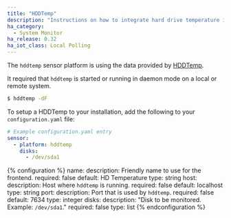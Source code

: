 ```yaml
---
title: "HDDTemp"
description: "Instructions on how to integrate hard drive temperature information into Home Assistant."
ha_category:
  - System Monitor
ha_release: 0.32
ha_iot_class: Local Polling
---
```


The `hddtemp` sensor platform is using the data provided by [HDDTemp](https://savannah.nongnu.org/projects/hddtemp).

It required that `hddtemp` is started or running in daemon mode on a local or remote system.

```bash
$ hddtemp -dF
```

To setup a HDDTemp to your installation, add the following to your `configuration.yaml` file:

```yaml
# Example configuration.yaml entry
sensor:
  - platform: hddtemp
    disks:
      - /dev/sda1
```

{% configuration %}
name:
  description: Friendly name to use for the frontend.
  required: false
  default: HD Temperature
  type: string
host:
  description: Host where `hddtemp` is running.
  required: false
  default: localhost
  type: string
port:
  description: Port that is used by `hddtemp`.
  required: false
  default: 7634
  type: integer
disks:
  description: "Disk to be monitored. Example: `/dev/sda1`."
  required: false
  type: list
{% endconfiguration %}
